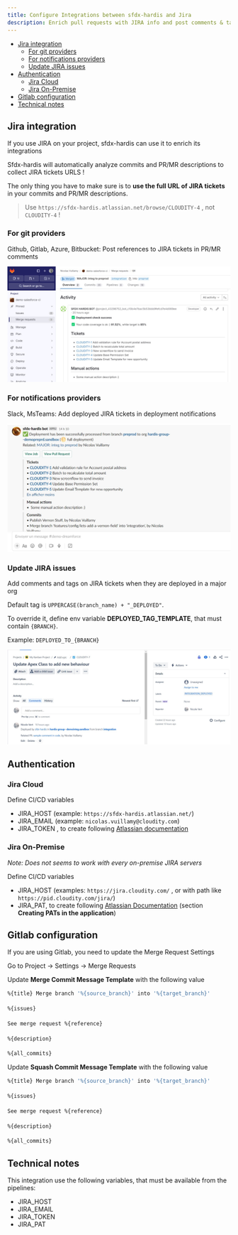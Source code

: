 ```yaml
---
title: Configure Integrations between sfdx-hardis and Jira
description: Enrich pull requests with JIRA info and post comments & tags on tickets when they are deployed to a Salesforce org
---
```

<!-- markdownlint-disable MD013 -->

- [Jira integration](#jira-integration)
  - [For git providers](#for-git-providers)
  - [For notifications providers](#for-notifications-providers)
  - [Update JIRA issues](#update-jira-issues)
- [Authentication](#authentication)
  - [Jira Cloud](#jira-cloud)
  - [Jira On-Premise](#jira-on-premise)
- [Gitlab configuration](#gitlab-configuration)
- [Technical notes](#technical-notes)

## Jira integration

If you use JIRA on your project, sfdx-hardis can use it to enrich its integrations

Sfdx-hardis will automatically analyze commits and PR/MR descriptions to collect JIRA tickets URLS !

The only thing you have to make sure is to **use the full URL of JIRA tickets** in your commits and PR/MR descriptions.

> Use `https://sfdx-hardis.atlassian.net/browse/CLOUDITY-4` , not `CLOUDITY-4` !

### For git providers

Github, Gitlab, Azure, Bitbucket: Post references to JIRA tickets in PR/MR comments

![](assets/images/screenshot-jira-gitlab.jpg)

### For notifications providers

Slack, MsTeams: Add deployed JIRA tickets in deployment notifications

![](assets/images/screenshot-jira-slack.jpg)

### Update JIRA issues

Add comments and tags on JIRA tickets when they are deployed in a major org

Default tag is `UPPERCASE(branch_name) + "_DEPLOYED"`.

To override it, define env variable **DEPLOYED_TAG_TEMPLATE**, that must contain `{BRANCH}`.

Example: `DEPLOYED_TO_{BRANCH}`

![](assets/images/screenshot-jira-comment.jpg)

## Authentication

### Jira Cloud

Define CI/CD variables

- JIRA_HOST (example: `https://sfdx-hardis.atlassian.net/`)
- JIRA_EMAIL (example: `nicolas.vuillamy@cloudity.com`)
- JIRA_TOKEN , to create following [Atlassian documentation](https://support.atlassian.com/atlassian-account/docs/manage-api-tokens-for-your-atlassian-account/)

### Jira On-Premise

_Note: Does not seems to work with every on-premise JIRA servers_

Define CI/CD variables

- JIRA_HOST (examples: `https://jira.cloudity.com/` , or with path like `https://pid.cloudity.com/jira/`)
- JIRA_PAT, to create following [Atlassian Documentation](https://confluence.atlassian.com/enterprise/using-personal-access-tokens-1026032365.html) (section **Creating PATs in the application**)

## Gitlab configuration

If you are using Gitlab, you need to update the Merge Request Settings

Go to Project -> Settings -> Merge Requests

Update **Merge Commit Message Template** with the following value

```sh
%{title} Merge branch '%{source_branch}' into '%{target_branch}'

%{issues}

See merge request %{reference}

%{description}

%{all_commits}
```

Update **Squash Commit Message Template** with the following value

```sh
%{title} Merge branch '%{source_branch}' into '%{target_branch}'

%{issues}

See merge request %{reference}

%{description}

%{all_commits}
```

## Technical notes

This integration use the following variables, that must be available from the pipelines:

- JIRA_HOST
- JIRA_EMAIL
- JIRA_TOKEN
- JIRA_PAT
